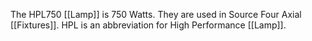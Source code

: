 The HPL750 [[Lamp]] is 750 Watts. They are used in Source Four Axial [[Fixtures]]. HPL is an abbreviation for High Performance [[Lamp]]. 